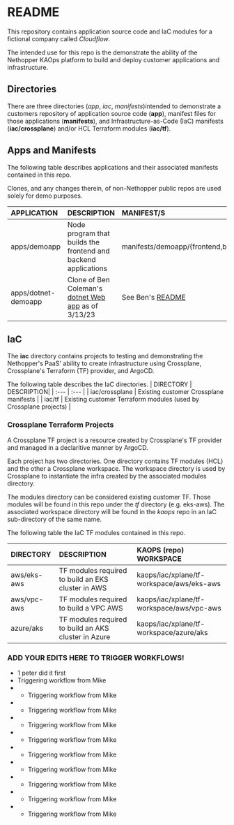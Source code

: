  # README
This repository contains application source code and IaC modules for a fictional company called *Cloudflow*.

The intended use for this repo is the demonstrate the ability of the Nethopper KAOps platform to build
and deploy customer applications and infrastructure.

## Directories
There are three directories (*app*, *iac*, *manifests*)intended to demonstrate a customers repository of application
source code (**app**), manifest files for those applications (**manifests**), and Infrastructure-as-Code (IaC)
manifests (**iac/crossplane**) and/or HCL Terraform modules (**iac/tf**).

## Apps and Manifests
The following table describes applications and their associated manifests contained in this repo.

Clones, and any changes therein, of non-Nethopper public repos are used solely for demo purposes.

| APPLICATION | DESCRIPTION| MANIFEST/S |
| :--- | :--- | :--- |
| apps/demoapp | Node program that builds the frontend and backend applications  | manifests/demoapp/{frontend,backend} |
| apps/dotnet-demoapp | Clone of Ben Coleman's [dotnet Web app](https://github.com/benc-uk/dotnet-demoapp) as of 3/13/23 | See Ben's [README](https://github.com/benc-uk/dotnet-demoapp/blob/master/README.md) |

## IaC ##
The **iac** directory contains projects to testing and demonstrating the Nethopper's PaaS' ability to create
infrastructure using Crossplane, Crossplane's Terraform (TF) provider, and ArgoCD.

The following table describes the IaC directories.
| DIRECTORY | DESCRIPTION|
| :--- | :--- |
| iac/crossplane | Existing customer Crossplane manifests |
| iac/tf | Existing customer Terraform modules (used by Crossplane projects) |

### Crossplane Terraform Projects ###
A Crossplane TF project is a resource created by Crossplane's TF provider and managed in a declaritive manner
by ArgoCD. 

Each project has two directories. One directory contains TF modules (HCL) and the other a Crossplane workspace.
The workspace directory is used by Crossplane to instantiate the infra created by the associated modules directory.

The modules directory can be considered existing customer TF. Those modules will be found in this repo under the
*tf* directory (e.g. eks-aws). The associated workspace directory will be found in the *kaops* repo in an IaC
sub-directory of the same name.

The following table the IaC TF modules contained in this repo.

| DIRECTORY | DESCRIPTION | KAOPS (repo) WORKSPACE |
| :--- | :--- | :--- |
| aws/eks-aws | TF modules required to build an EKS cluster in AWS | kaops/iac/xplane/tf-workspace/aws/eks-aws |
| aws/vpc-aws | TF modules required to build a VPC AWS | kaops/iac/xplane/tf-workspace/aws/vpc-aws |
| azure/aks | TF modules required to build an AKS cluster in Azure | kaops/iac/xplane/tf-workspace/azure/aks |

### ADD YOUR EDITS HERE TO TRIGGER WORKFLOWS!
- 1 peter did it first
- Triggering workflow from Mike
- - Triggering workflow from Mike
- - Triggering workflow from Mike
- - Triggering workflow from Mike
- - Triggering workflow from Mike
- - Triggering workflow from Mike
- - Triggering workflow from Mike
- - Triggering workflow from Mike
- - Triggering workflow from Mike
- - Triggering workflow from Mike

